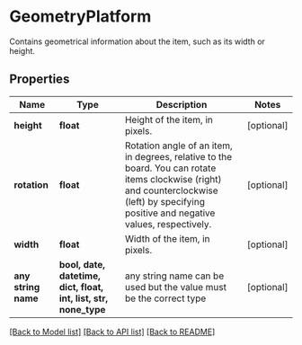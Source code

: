 # GeometryPlatform

Contains geometrical information about the item, such as its width or height.

## Properties
Name | Type | Description | Notes
------------ | ------------- | ------------- | -------------
**height** | **float** | Height of the item, in pixels. | [optional] 
**rotation** | **float** | Rotation angle of an item, in degrees, relative to the board. You can rotate items clockwise (right) and counterclockwise (left) by specifying positive and negative values, respectively. | [optional] 
**width** | **float** | Width of the item, in pixels. | [optional] 
**any string name** | **bool, date, datetime, dict, float, int, list, str, none_type** | any string name can be used but the value must be the correct type | [optional]

[[Back to Model list]](../README.md#documentation-for-models) [[Back to API list]](../README.md#documentation-for-api-endpoints) [[Back to README]](../README.md)


